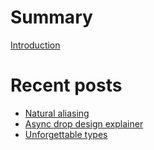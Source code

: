 # Summary

[Introduction](./README.md)

# Recent posts

- [Natural aliasing](./natural-aliasing.md)
- [Async drop design explainer](./async-drop-design.md)
- [Unforgettable types](./myosotis.md)
